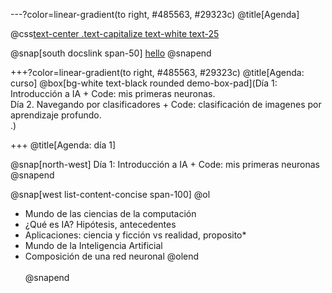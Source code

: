 ---?color=linear-gradient(to right, #485563, #29323c)
@title[Agenda]

@css[text-center .text-capitalize text-white text-25](Agenda)<br>



@snap[south docslink span-50]
[hello](https://gitpitch.com/docs/the-template)
@snapend


+++?color=linear-gradient(to right, #485563, #29323c)
@title[Agenda: curso]
@box[bg-white text-black rounded demo-box-pad](Día 1: Introducción a IA + Code: mis primeras neuronas. <br> Día 2. Navegando por clasificadores + Code: clasificación de imagenes por aprendizaje profundo. <br>.)

+++
@title[Agenda: día 1]

@snap[north-west]
Día 1: Introducción a IA + Code: mis primeras neuronas
@snapend

@snap[west list-content-concise span-100]
@ol
- Mundo de las ciencias de la computación
- ¿Qué es IA? Hipótesis, antecedentes
- Aplicaciones: ciencia y ficción vs realidad, proposito*
- Mundo de la Inteligencia Artificial
- Composición de una red neuronal
@olend
<br><br>
@snapend
